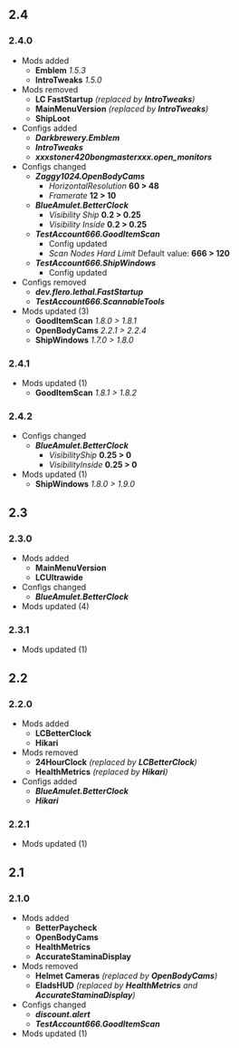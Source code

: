 ## 2.4
### 2.4.0
- Mods added
  - **Emblem** _1.5.3_
  - **IntroTweaks** _1.5.0_
- Mods removed
  - **LC FastStartup** _(replaced by **IntroTweaks**)_
  - **MainMenuVersion** _(replaced by **IntroTweaks**)_
  - **ShipLoot**
- Configs added
  - _**Darkbrewery.Emblem**_
  - _**IntroTweaks**_
  - _**xxxstoner420bongmasterxxx.open_monitors**_
- Configs changed
  - _**Zaggy1024.OpenBodyCams**_
    - _HorizontalResolution_ **60 > 48**
    - _Framerate_ **12 > 10**
  - _**BlueAmulet.BetterClock**_
    - _Visibility Ship_ **0.2 > 0.25**
    - _Visibility Inside_ **0.2 > 0.25**
  - _**TestAccount666.GoodItemScan**_
    - Config updated
    - _Scan Nodes Hard Limit_ Default value: **666 > 120**
  - _**TestAccount666.ShipWindows**_
    - Config updated
- Configs removed
  - _**dev.flero.lethal.FastStartup**_
  - _**TestAccount666.ScannableTools**_
- Mods updated (3)
  - **GoodItemScan** _1.8.0 > 1.8.1_
  - **OpenBodyCams** _2.2.1 > 2.2.4_
  - **ShipWindows** _1.7.0 > 1.8.0_
### 2.4.1
- Mods updated (1)
  - **GoodItemScan** _1.8.1 > 1.8.2_
### 2.4.2
- Configs changed
  - _**BlueAmulet.BetterClock**_
    - _VisibilityShip_ **0.25 > 0**
    - _VisibilityInside_ **0.25 > 0**
- Mods updated (1)
  - **ShipWindows** _1.8.0 > 1.9.0_

## 2.3
### 2.3.0
- Mods added
  - **MainMenuVersion**
  - **LCUltrawide**
- Configs changed
  - _**BlueAmulet.BetterClock**_
- Mods updated (4)
### 2.3.1
- Mods updated (1)

## 2.2
### 2.2.0
- Mods added
  - **LCBetterClock**
  - **Hikari**
- Mods removed
  - **24HourClock** _(replaced by **LCBetterClock**)_
  - **HealthMetrics** _(replaced by **Hikari**)_
- Configs added
  - _**BlueAmulet.BetterClock**_
  - _**Hikari**_
### 2.2.1
- Mods updated (1)

## 2.1
### 2.1.0
- Mods added
  - **BetterPaycheck**
  - **OpenBodyCams**
  - **HealthMetrics**
  - **AccurateStaminaDisplay**
- Mods removed
  - **Helmet Cameras** _(replaced by **OpenBodyCams**)_
  - **EladsHUD** _(replaced by **HealthMetrics** and **AccurateStaminaDisplay**)_
- Configs changed
  - _**discount.alert**_
  - _**TestAccount666.GoodItemScan**_
- Mods updated (1)